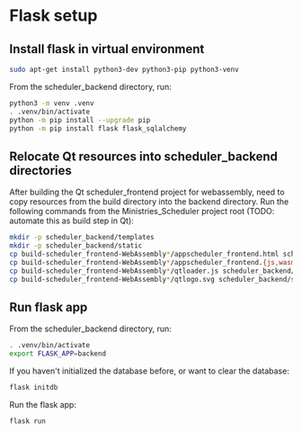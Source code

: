 # Flask setup

## Install flask in virtual environment

```bash
sudo apt-get install python3-dev python3-pip python3-venv
```

From the scheduler_backend directory, run:

```bash
python3 -m venv .venv
. .venv/bin/activate
python -m pip install --upgrade pip
python -m pip install flask flask_sqlalchemy
```

## Relocate Qt resources into scheduler_backend directories

After building the Qt scheduler_frontend project for webassembly, need to copy resources from the build directory into the backend directory.  Run the following commands from the Ministries_Scheduler project root (TODO: automate this as build step in Qt):

```bash
mkdir -p scheduler_backend/templates
mkdir -p scheduler_backend/static
cp build-scheduler_frontend-WebAssembly*/appscheduler_frontend.html scheduler_backend/templates
cp build-scheduler_frontend-WebAssembly*/appscheduler_frontend.{js,wasm} scheduler_backend/static
cp build-scheduler_frontend-WebAssembly*/qtloader.js scheduler_backend/static
cp build-scheduler_frontend-WebAssembly*/qtlogo.svg scheduler_backend/static
```

## Run flask app

From the scheduler_backend directory, run:

```bash
. .venv/bin/activate
export FLASK_APP=backend
```

If you haven't initialized the database before, or want to clear the database:

```bash
flask initdb
```

Run the flask app:

```bash
flask run
```
